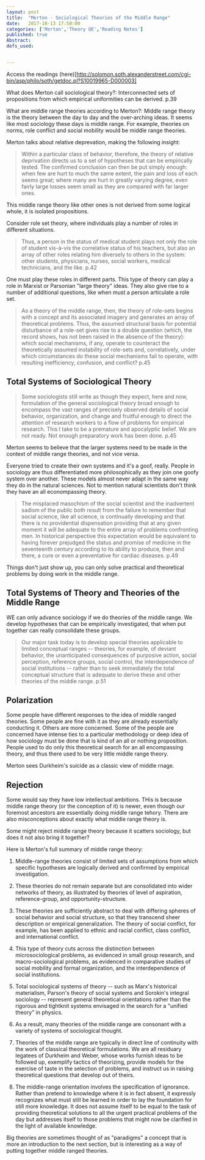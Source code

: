```yaml
---
layout: post
title:  "Merton - Sociological Theories of the Middle Range"
date:   2017-10-13 17:50:00
categories: ['Merton','Theory QE','Reading Notes']
published: true
Abstract:
defs_used:


---
```


Access the readings (here)[http://solomon.soth.alexanderstreet.com/cgi-bin/asp/philo/soth/getdoc.pl?S10019965-D000003]

<def>What does Merton call sociological theory?: Interconnected sets of propositions from which empirical uniformities can be derived. p.39 </def>

<def>What are middle range theories according to Merton?: Middle range theory is the theory between the day to day and the over-arching ideas. It seems like most sociology these days is middle range. For example, theories on norms, role conflict and social mobility would be middle range theories.</def>

Merton talks about relative deprevation, making the following insight:
>Within a particular class of behavior, therefore, the theory of relative deprivation directs us to a set of hypotheses that can be empirically tested. The confirmed conclusion can then be put simply enough: when few are hurt to much the same extent, the pain and loss of each seems great; where many are hurt in greatly varying degree, even fairly large losses seem small as they are compared with far larger ones.

This middle range theory like other ones is not derived from some logical whole, it is isolated propositions.

Consider role set theory, where individuals play a number of roles in different situations.
>Thus, a person in the status of medical student plays not only the role of student vis-à-vis the correlative status of his teachers, but also an array of other roles relating him diversely to others in the system: other students, physicians, nurses, social workers, medical technicians, and the like.  p.42

One must play these roles in different parts. This type of theory can play a role in Marxist or Parsonian "large theory" ideas. They also give rise to a number of additional questions, like when must a person articulate a role set.

>As a theory of the middle range, then, the theory of role-sets begins with a concept and its associated imagery and generates an array of theoretical problems. Thus, the assumed structural basis for potential disturbance of a role-set gives rise to a double question (which, the record shows, has not been raised in the absence of the theory): which social mechanisms, if any, operate to counteract the theoretically assumed instability of role-sets and, correlatively, under which circumstances do these social mechanisms fail to operate, with resulting inefficiency, confusion, and conflict?  p.45

## Total Systems of Sociological Theory
 >Some sociologists still write as though they expect, here and now, formulation of the general sociological theory broad enough to encompass the vast ranges of precisely observed details of social behavior, organization, and change and fruitful enough to direct the attention of research workers to a flow of problems for empirical research. This I take to be a premature and apocalyptic belief. We are not ready. Not enough preparatory work has been done. p.45

 Merton seems to believe that the larger systems need to be made in the context of middle range theories, and not vice versa.

Everyone tried to create their own systems and it's a goof, really. People in sociology are thus differentiated more philosophically as they join one goofy system over another.  These models almost never adapt in the same way they do in the natural sciences. Not to mention natural scientists don't think they have an all econompassing theory.

>The misplaced masochism of the social scientist and the inadvertent sadism of the public both result from the failure to remember that social science, like all science, is continually developing and that there is no providential dispensation providing that at any given moment it will be adequate to the entire array of problems confronting men. In historical perspective this expectation would be equivalent to having forever prejudged the status and promise of medicine in the seventeenth century according to its ability to produce, then and there, a cure or even a preventative for cardiac diseases. p.49

Things don't just show up, you can only solve practical and theoretical problems by doing work in the middle range.

## Total Systems of Theory and Theories of the Middle Range
WE can only advance sociology if we do theories of the middle range. We develop hypotheses that can be empirically investigated, that when put together can really consolidate these groups.

>Our major task today is to develop special theories applicable to limited conceptual ranges -- theories, for example, of deviant behavior, the unanticipated consequences of purposive action, social perception, reference groups, social control, the interdependence of social institutions -- rather than to seek immediately the total conceptual structure that is adequate to derive these and other theories of the middle range. p.51

## Polarization

Some people have different responses to the idea of middle ranged theories. Some people are fine with it as they are already essentially conducting it. Others are more concerned.
Some of the people are concerned have intense ties to a particular methodology or deep idea of how sociology must be done that is kind of an all or nothing proposition. People used to do only this theoretical search for an all encompassing theory, and thus there used to be very little middle range theory.

Merton sees Durkheim's suicide as a classic view of middle rnage.

## Rejection

Some would say they have low intellectual ambitions. THis is because middle range theory (or the conception of it) is newer, even though our foremost ancestors are essentially doing middle range tehory. There are also misconceptions about exactly what middle range theory is.

Some might reject middle range theory because it scatters sociology, but does it not also bring it together?

Here is Merton's full summary of middle range theory:

1. Middle-range theories consist of limited sets of assumptions from which specific hypotheses are logically derived and confirmed by empirical investigation.

2. These theories do not remain separate but are consolidated into wider networks of theory, as illustrated by theories of level of aspiration, reference-group, and opportunity-structure.

3. These theories are sufficiently abstract to deal with differing spheres of social behavior and social structure, so that they transcend sheer description or empirical generalization. The theory of social conflict, for example, has been applied to ethnic and racial conflict, class conflict, and international conflict.

4. This type of theory cuts across the distinction between microsociological problems, as evidenced in small group research, and macro-sociological problems, as evidenced in comparative studies of social mobility and formal organization, and the interdependence of social institutions.

5. Total sociological systems of theory -- such as Marx's historical materialism, Parson's theory of social systems and Sorokin's integral sociology -- represent general theoretical orientations rather than the rigorous and tightknit systems envisaged in the search for a "unified theory" in physics.

6. As a result, many theories of the middle range are consonant with a variety of systems of sociological thought.

7. Theories of the middle range are typically in direct line of continuity with the work of classical theoretical formulations. We are all residuary legatees of Durkheim and Weber, whose works furnish ideas to be followed up, exemplify tactics of theorizing, provide models for the exercise of taste in the selection of problems, and instruct us in raising theoretical questions that develop out of theirs.

8. The middle-range orientation involves the specification of ignorance. Rather than pretend to knowledge where it is in fact absent, it expressly recognizes what must still be learned in order to lay the foundation for still more knowledge. It does not assume itself to be equal to the task of providing theoretical solutions to all the urgent practical problems of the day but addresses itself to those problems that might now be clarified in the light of available knowledge.

Big theories are sometimes thought of as "paradigms" a concept that is more an introduction to the next section, but is interesting as a way of putting together middle ranged theories. 

